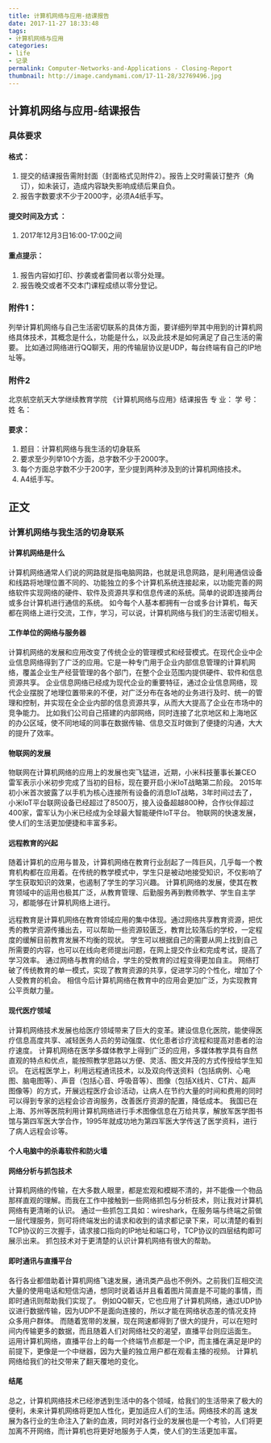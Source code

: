 ```yaml
---
title: 计算机网络与应用-结课报告
date: 2017-11-27 18:33:48
tags:
- 计算机网络与应用
categories:
- life
- 记录
permalink: Computer-Networks-and-Applications - Closing-Report
thumbnail: http://image.candymami.com/17-11-28/32769496.jpg
---
```


计算机网络与应用-结课报告
----

### 具体要求

#### 格式：

1. 提交的结课报告需附封面（封面格式见附件2）。报告上交时需装订整齐（角订），如未装订，造成内容缺失影响成绩后果自负。
2. 报告字数要求不少于2000字，必须A4纸手写。

#### 提交时间及方式 ：

1. 2017年12月3日16:00-17:00之间

#### 重点提示：

1. 报告内容如打印、抄袭或者雷同者以零分处理。
2. 报告晚交或者不交本门课程成绩以零分登记。

### 附件1：

列举计算机网络与自己生活密切联系的具体方面，要详细列举其中用到的计算机网络具体技术，其概念是什么，功能是什么，以及此技术是如何满足了自己生活的需要。
比如通过网络进行QQ聊天，用的传输层协议是UDP，每台终端有自己的IP地址等。

### 附件2

北京航空航天大学继续教育学院
《计算机网络与应用》结课报告
专 业：
学 号：
姓 名：
 
#### 要求：

1. 题目：计算机网络与我生活的切身联系
2. 要求至少列举10个方面，总字数不少于2000字。
3. 每个方面总字数不少于200字，至少提到两种涉及到的计算机网络技术。
4. A4纸手写。

## 正文

### 计算机网络与我生活的切身联系

#### 计算机网络是什么

计算机网络通常人们说的网路就是指电脑网路，也就是讯息网路，是利用通信设备和线路将地理位置不同的、功能独立的多个计算机系统连接起来，以功能完善的网络软件实现网络的硬件、软件及资源共享和信息传递的系统。简单的说即连接两台或多台计算机进行通信的系统。
如今每个人基本都拥有一台或多台计算机，每天都在网络上进行交流，工作，学习，可以说，计算机网络与我们的生活密切相关。

#### 工作单位的网络与服务器

计算机网络的发展和应用改变了传统企业的管理模式和经营模式。在现代企业中企业信息网络得到了广泛的应用。它是一种专门用于企业内部信息管理的计算机网络，覆盖企业生产经营管理的各个部门，在整个企业范围内提供硬件、软件和信息资源共享。
企业信息网络已经成为现代企业的重要特征，通过企业信息网络，现代企业摆脱了地理位置带来的不便，对广泛分布在各地的业务进行及时、统一的管理和控制，并实现在全企业内部的信息资源共享，从而大大提高了企业在市场中的竞争能力。
比如我们公司自己搭建的内部网络，同时连接了北京地区和上海地区的办公区域，使不同地域的同事在数据传输、信息交互时做到了便捷的沟通，大大的提升了效率。

#### 物联网的发展

物联网在计算机网络的应用上的发展也突飞猛进，近期，小米科技董事长兼CEO雷军表示小米初步完成了当初的目标，现在要开启小米IoT战略第二阶段。
2015年初小米首次披露了以手机为核心连接所有设备的消息IoT战略，3年时间过去了，小米IoT平台联网设备已经超过了8500万，接入设备超越800种，合作伙伴超过400家，雷军认为小米已经成为全球最大智能硬件IoT平台。
物联网的快速发展，使人们的生活更加便捷和丰富多彩。


#### 远程教育的兴起

随着计算机的应用与普及，计算机网络在教育行业刮起了一阵巨风，几乎每一个教育机构都在应用着。在传统的教学模式中，学生只是被动地接受知识，不仅影响了学生获取知识的效果，也遏制了学生的学习兴趣。
计算机网络的发展，使其在教育领域中的运用也极其广泛，从教育管理、后勤服务再到教师教学、学生自主学习，都能够在计算机网络上进行。

远程教育是计算机网络在教育领域应用的集中体现。通过网络共享教育资源，把优秀的教学资源传播出去，可以帮助一些资源较匮乏，教育比较落后的学校，一定程度的缓解目前教育发展不均衡的现状。
学生可以根据自己的需要从网上找到自己所需要的内容，也可以在线向老师提出问题，在网上提交作业和完成考试，提高了学习效率。
通过网络与教育的结合，学生的受教育的过程变得更加自主。
网络打破了传统教育的单一模式，实现了教育资源的共享，促进学习的个性化，增加了个人受教育的机会。
相信今后计算机网络在教育中的应用会更加广泛，为实现教育公平贡献力量。

#### 现代医疗领域

计算机网络技术发展也给医疗领域带来了巨大的变革。建设信息化医院，能使得医疗信息高度共享、减轻医务人员的劳动强度、优化患者诊疗流程和提高对患者的治疗速度。 
计算机网络在医学多媒体教学上得到广泛的应用，多媒体教学具有自然直观的特点和优点，能按照教学思路以方便、灵活、图文并茂的方式传授给学生知识。
在远程医学上，利用远程通讯技术，以及双向传送资料（包括病例、心电图、脑电图等）、声音（包括心音、呼吸音等）、图像（包括X线片、CT片、超声图像等）的方式，开展远程医疗会诊活动，让病人在节约大量的时间和费用的同时可以得到专家的远程会诊咨询服务，改善医疗资源的配置，降低成本。
我国已在上海、苏州等医院利用计算机网络进行手术图像信息在万给共享，解放军医学图书馆与第四军医大学合作，1995年就成功地为第四军医大学传送了医学资料，进行了病人远程会诊等。 

#### 个人电脑中的杀毒软件和防火墙

#### 网络分析与抓包技术

计算机网络的传输，在大多数人眼里，都是宏观和模糊不清的，并不能像一个物品那样直观的理解。而我在工作中接触到一些网络抓包与分析技术，则让我对计算机网络有更清晰的认识。
通过一些抓包工具如：wireshark，在服务端与终端之前做一层代理服务，则可将终端发出的请求和收到的请求都记录下来，可以清楚的看到TCP协议的三次握手，请求接口指向的IP地址和端口号，TCP协议的四层结构即可展示出来。
抓包技术对于更清楚的认识计算机网络有很大的帮助。

#### 即时通讯与直播平台

各行各业都借助着计算机网络飞速发展，通讯类产品也不例外。之前我们互相交流大量的使用电话和短信沟通，想同时说着话并且看着图片简直是不可能的事情，而即时通讯则帮助我们实现了。
例如QQ聊天，它也应用了计算机网络，通过UDP协议进行数据传输，因为UDP不是面向连接的，所以才能在网络状态差的情况支持众多用户群体。
而随着宽带的发展，现在网速都得到了很大的提升，可以在短时间内传输更多的数据，而且随着人们对网络社交的渴望，直播平台则应运面生。
运用计算机网络，直播平台上的每一个终端节点都是一个IP，而主播在满足是IP的前提下，更像是一个中继器，因为大量的独立用户都在观看主播的视频。
计算机网络给我们的社交带来了翻天覆地的变化。

#### 结尾

总之，计算机网络技术已经渗透到生活中的各个领域，给我们的生活带来了极大的便利，未来计算机网络将更加人性化，更加适应人们的生活。网络技术的高
速发展为各行业的生命注入了新的血液，同时对各行业的发展也是一个考验，人们将更加离不开网络，而计算机也将更好地服务于人类，使人们的生活更加丰富。

